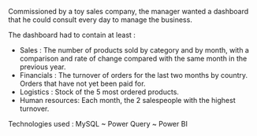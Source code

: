 Commissioned by a toy sales company, the manager wanted a dashboard that he could consult every day to manage the business.

The dashboard had to contain at least :

 - Sales : The number of products sold by category and by month, with a comparison and rate of change compared with the same month in the previous year.
- Financials :
             The turnover of orders for the last two months by country.
             Orders that have not yet been paid for.
- Logistics : Stock of the 5 most ordered products.
- Human resources: Each month, the 2 salespeople with the highest turnover.

Technologies used :
MySQL
~ Power Query
~ Power BI






